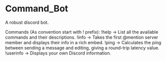 # Command_Bot
A robust discord bot.

Commands (As convention start with ! prefix): 
!help -> List all the available commands and their descriptions.
!info -> Takes the first @mention server member and displays their info in a rich embed.
!ping -> Calculates the ping between sending a message and editing, giving a round-trip latency value.
!userinfo -> Displays your own Discord information.

